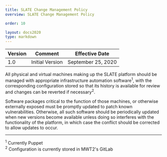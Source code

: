 ```yaml
---
title: SLATE Change Management Policy 
overview: SLATE Change Management Policy

order: 10  

layout: docs2020
type: markdown
---
```


| Version | Comment | Effective Date |
|---|---|---|
|1.0|Initial Version|September 25, 2020|

All physical and virtual machines making up the SLATE platform should be managed with appropriate infrastructure automation software<sup>1</sup>, with the corresponding configuration stored so that its history is available for review and changes can be reverted if necessary<sup>2</sup>. 

Software packages critical to the function of those machines, or otherwise externally exposed must be promptly updated to patch known vulnerabilities. Otherwise, all such software should be periodically updated when new versions become available unless doing so interferes with the functionality of the platform, in which case the conflict should be corrected to allow updates to occur. 

<hr>

<sup>1</sup> Currently Puppet<br>
<sup>2</sup> Configuration is currently stored in MWT2's GitLab